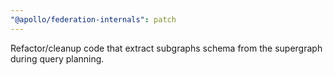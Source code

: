```yaml
---
"@apollo/federation-internals": patch
---
```


Refactor/cleanup code that extract subgraphs schema from the supergraph during query planning.
  